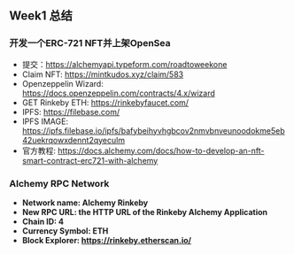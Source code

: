 ## Week1 总结 
### 开发一个ERC-721 NFT并上架OpenSea
- 提交：https://alchemyapi.typeform.com/roadtoweekone
- Claim NFT: https://mintkudos.xyz/claim/583
- Openzeppelin Wizard: https://docs.openzeppelin.com/contracts/4.x/wizard
- GET Rinkeby ETH: https://rinkebyfaucet.com/
- IPFS: https://filebase.com/
- IPFS IMAGE: https://ipfs.filebase.io/ipfs/bafybeihyvhgbcov2nmvbnveunoodokme5eb42uekrqowxdennt2qyeculm
- 官方教程: https://docs.alchemy.com/docs/how-to-develop-an-nft-smart-contract-erc721-with-alchemy

### Alchemy RPC Network
- **Network name: Alchemy Rinkeby**
- **New RPC URL: the HTTP URL of the Rinkeby Alchemy Application**
- **Chain ID: 4**
- **Currency Symbol: ETH**
- **Block Explorer: https://rinkeby.etherscan.io/**